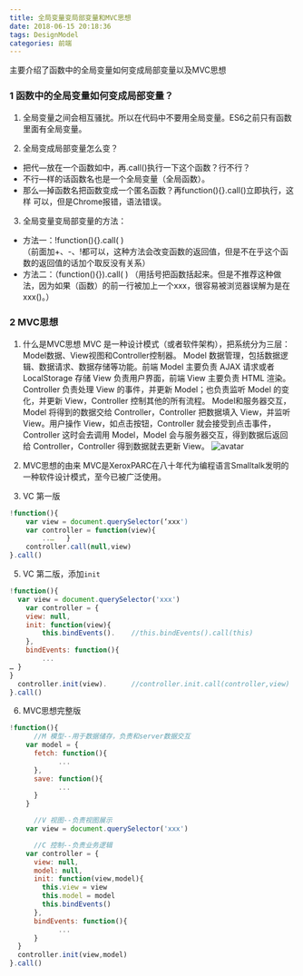 ```yaml
---
title: 全局变量变局部变量和MVC思想
date: 2018-06-15 20:18:36
tags: DesignModel
categories: 前端
---
```


主要介绍了函数中的全局变量如何变成局部变量以及MVC思想
<escape><!-- more --></escape>
### 1 函数中的全局变量如何变成局部变量？
1. 全局变量之间会相互骚扰。所以在代码中不要用全局变量。ES6之前只有函数里面有全局变量。

2. 全局变成局部变量怎么变？
* 把代—放在一个函数如中，再.call()执行一下这个函数？行不行？
* 不行—样的话函数名也是一个全局变量（全局函数）。
* 那么—掉函数名把函数变成一个匿名函数？再function(){}.call()立即执行，这样 可以，但是Chrome报错，语法错误。

3. 全局变量变局部变量的方法：
* 方法一：!function(){}.call( )    
（前面加+、-、!都可以，这种方法会改变函数的返回值，但是不在乎这个函数的返回值的话加个取反没有关系）	
* 方法二：（function(){}).call( )
（用括号把函数括起来。但是不推荐这种做法，因为如果（函数）的前一行被加上一个xxx，很容易被浏览器误解为是在xxx()。）

### 2 MVC思想

1. 什么是MVC思想
MVC 是一种设计模式（或者软件架构），把系统分为三层：Model数据、View视图和Controller控制器。
Model 数据管理，包括数据逻辑、数据请求、数据存储等功能。前端 Model 主要负责 AJAX 请求或者 LocalStorage 存储
View 负责用户界面，前端 View 主要负责 HTML 渲染。
Controller 负责处理 View 的事件，并更新 Model；也负责监听 Model 的变化，并更新 View，Controller 控制其他的所有流程。
Model和服务器交互，Model 将得到的数据交给 Controller，Controller 把数据填入 View，并监听 View。用户操作 View，如点击按钮，Controller 就会接受到点击事件，Controller 这时会去调用 Model，Model 会与服务器交互，得到数据后返回给 Controller，Controller 得到数据就去更新 View。
![avatar](https://i.loli.net/2018/06/15/5b23b83c39a41.png)

2. MVC思想的由来
MVC是XeroxPARC在八十年代为编程语言Smalltalk发明的一种软件设计模式，至今已被广泛使用。

4. VC 第一版
```javascript
!function(){ 
    var view = document.querySelector(‘xxx')
    var controller = function(view){
        ..…   }
    controller.call(null,view)
}.call()     
```

5. VC 第二版，添加`init`
```javascript
!function(){
  var view = document.querySelector('xxx')
 	var controller = {
    view: null,
    init: function(view){
        this.bindEvents().    //this.bindEvents().call(this)
    },
    bindEvents: function(){
        ...
… }
}
  controller.init(view).      //controller.init.call(controller,view)
}.call()         
```

6. MVC思想完整版
```javascript
!function(){
	  //M 模型--用于数据储存，负责和server数据交互
    var model = {
      fetch: function(){	
			...
      },
      save: function(){  
			...
      }
    }

	  //V 视图--负责视图展示
    var view = document.querySelector('xxx')

	  //C 控制--负责业务逻辑
    var controller = {
      view: null,
      model: null,
      init: function(view,model){
        this.view = view
        this.model = model
        this.bindEvents()
      },
      bindEvents: function(){     
			...
      }
  }
  controller.init(view,model)
}.call()
```
